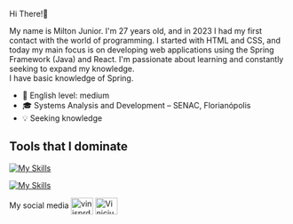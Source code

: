 Hi There!👋
 
My name is Milton Junior. I'm 27 years old, and in 2023 I had my first contact with the world of programming. I started with HTML and CSS, and today my main focus is on developing web applications using the Spring Framework (Java) and React.
I'm passionate about learning and constantly seeking to expand my knowledge.
<br>I have basic knowledge of Spring.<br/>
 
 
- 📘 English level: medium 
- 🎓 Systems Analysis and Development – SENAC, Florianópolis
- 💡 Seeking knowledge
 
 
## Tools that I dominate
[![My Skills](https://skillicons.dev/icons?i=javascript,react,html,css,java,spring,postman,mysql,maven,docker)](https://skillicons.dev)
 
[![My Skills](https://skillicons.dev/icons?i=vscode,git)](https://skillicons.dev)
 
My social media
<a href="https://instagram.com/jrsinhorini" target="blank"><img align="center" src="https://raw.githubusercontent.com/rahuldkjain/github-profile-readme-generator/master/src/images/icons/Social/instagram.svg" alt="vinisprd" height="30" width="40" /></a>
<a href="https://www.linkedin.com/in/miltonnjunior/" target="blank"><img align="center" src="https://raw.githubusercontent.com/rahuldkjain/github-profile-readme-generator/master/src/images/icons/Social/linked-in-alt.svg" alt="Vinicius de Souza Prado" height="30" width="40" /></a>
